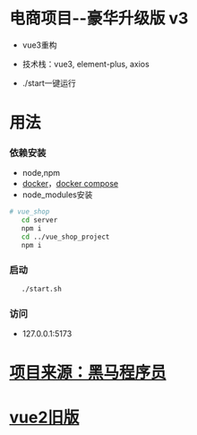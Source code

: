 # 电商项目--豪华升级版 v3

* vue3重构

* 技术栈：vue3, element-plus, axios

* ./start一键运行

# 用法
### 依赖安装
* node,npm
* [docker](https://www.docker.com/)，[docker compose](https://docs.docker.com/compose/)
* node_modules安装
```sh
# vue_shop
   cd server
   npm i
   cd ../vue_shop_project
   npm i
```

### 启动
```sh
   ./start.sh
```

### 访问

* 127.0.0.1:5173

# [项目来源：黑马程序员](https://www.bilibili.com/video/BV1x64y1S7S7/)

# [vue2旧版](https://github.com/dogerddddfd/vue_shop_project)

